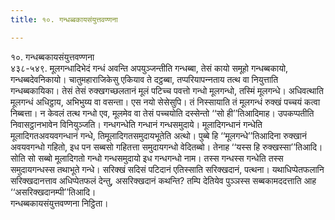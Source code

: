 ```yaml
---
title: १०. गन्धब्बकायसंयुत्तवण्णना

---
```

१०. गन्धब्बकायसंयुत्तवण्णना  
४३८-५४९. मूलगन्धादिभेदं गन्धं अवन्ति अपयुञ्‍जन्तीति गन्धब्बा, तेसं कायो समूहो गन्धब्बकायो, गन्धब्बदेवनिकायो। चातुमहाराजिकेसु एकियाव ते दट्ठब्बा, तप्परियापन्‍नताय तत्थ वा नियुत्ताति गन्धब्बकायिका। तेसं तेसं रुक्खगच्छलतानं मूलं पटिच्‍च पवत्तो गन्धो मूलगन्धो, तस्मिं मूलगन्धे। अधिवत्थाति मूलगन्धं अधिट्ठाय, अभिभुय्य वा वसन्ता। एस नयो सेसेसुपि। तं निस्सायाति तं मूलगन्धं रुक्खं पच्‍चयं कत्वा निब्बत्ता। न केवलं तत्थ गन्धो एव, मूलमेव वा तेसं पच्‍चयोति दस्सेन्तो ‘‘सो ही’’तिआदिमाह। उपकप्पतीति निवासट्ठानभावेन विनियुञ्‍जति। गन्धगन्धेति गन्धानं गन्धसमुदाये। मूलादिगन्धानं गन्धेति मूलादिगतअवयवगन्धानं गन्धे, तिमूलादिगतसमुदायभूतेति अत्थो। पुब्बे हि ‘‘मूलगन्धे’’तिआदिना रुक्खानं अवयवगन्धो गहितो, इध पन सब्बसो गहितत्ता समुदायगन्धो वेदितब्बो। तेनाह ‘‘यस्स हि रुक्खस्सा’’तिआदि। सोति सो सब्बो मूलादिगतो गन्धो गन्धसमुदायो इध गन्धगन्धो नाम। तस्स गन्धस्स गन्धेति तस्स समुदायगन्धस्स तथाभूते गन्धे। सरिक्खं सदिसं पटिदानं एतिस्साति सरिक्खदानं, पत्थना। यथाधिप्पेतफलानि सरिक्खदानत्ताव अधिप्पेतफलं देन्तु, असरिक्खदानं कथन्ति? तम्पि देतियेव पुञ्‍ञस्स सब्बकामददत्ताति आह ‘‘असरिक्खदानम्पी’’तिआदि।  
गन्धब्बकायसंयुत्तवण्णना निट्ठिता।  